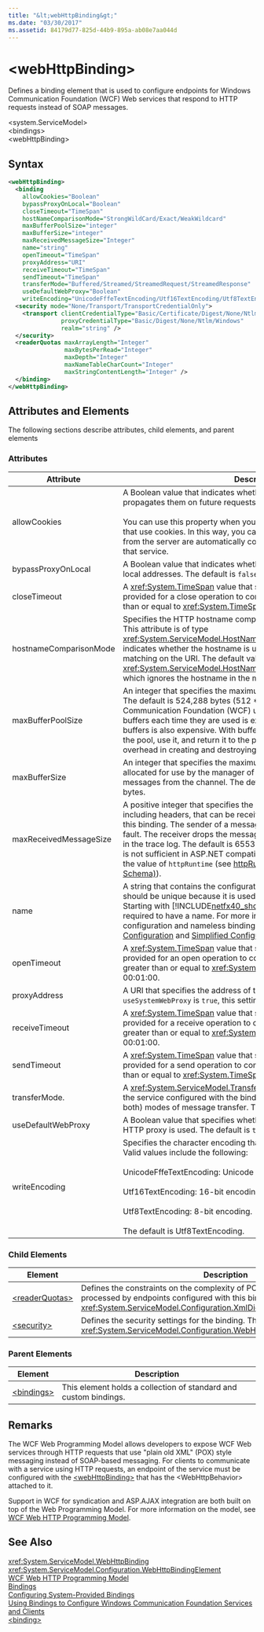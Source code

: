 ```yaml
---
title: "&lt;webHttpBinding&gt;"
ms.date: "03/30/2017"
ms.assetid: 84179d77-825d-44b9-895a-ab08e7aa044d
---
```

# &lt;webHttpBinding&gt;
Defines a binding element that is used to configure endpoints for Windows Communication Foundation (WCF) Web services that respond to HTTP requests instead of SOAP messages.  

\<system.ServiceModel>  
\<bindings>  
\<webHttpBinding>  

## Syntax  

```xml  
<webHttpBinding>  
  <binding   
    allowCookies="Boolean"  
    bypassProxyOnLocal="Boolean"  
    closeTimeout="TimeSpan"  
    hostNameComparisonMode="StrongWildCard/Exact/WeakWildcard"  
    maxBufferPoolSize="integer"  
    maxBufferSize="integer"  
    maxReceivedMessageSize="Integer"  
    name="string"  
    openTimeout="TimeSpan"   
    proxyAddress="URI"  
    receiveTimeout="TimeSpan"  
    sendTimeout="TimeSpan"  
    transferMode="Buffered/Streamed/StreamedRequest/StreamedResponse"  
    useDefaultWebProxy="Boolean" 
    writeEncoding="UnicodeFffeTextEncoding/Utf16TextEncoding/Utf8TextEncoding">  
  <security mode="None/Transport/TransportCredentialOnly">  
    <transport clientCredentialType="Basic/Certificate/Digest/None/Ntlm/Windows"  
               proxyCredentialType="Basic/Digest/None/Ntlm/Windows"  
               realm="string" />  
  </security>  
  <readerQuotas maxArrayLength="Integer" 
                maxBytesPerRead="Integer" 
                maxDepth="Integer" 
                maxNameTableCharCount="Integer" 
                maxStringContentLength="Integer" />  
  </binding>  
</webHttpBinding>  
```  

## Attributes and Elements  
 The following sections describe attributes, child elements, and parent elements  

### Attributes  


|       Attribute        |                                                                                                                                                                                                                                                                                                          Description                                                                                                                                                                                                                                                                                                          |
|------------------------|-------------------------------------------------------------------------------------------------------------------------------------------------------------------------------------------------------------------------------------------------------------------------------------------------------------------------------------------------------------------------------------------------------------------------------------------------------------------------------------------------------------------------------------------------------------------------------------------------------------------------------|
|      allowCookies      |                                                                                                                       A Boolean value that indicates whether the client accepts cookies and propagates them on future requests. The default is false.<br /><br /> You can use this property when you interact with ASMX Web services that use cookies. In this way, you can be sure that the cookies returned from the server are automatically copied to all future client requests for that service.                                                                                                                        |
|   bypassProxyOnLocal   |                                                                                                                                                                                                                                                        A Boolean value that indicates whether to bypass the proxy server for local addresses. The default is `false`.                                                                                                                                                                                                                                                         |
|      closeTimeout      |                                                                                                                                                                                                      A <xref:System.TimeSpan> value that specifies the interval of time provided for a close operation to complete. This value should be greater than or equal to <xref:System.TimeSpan.Zero>. The default is 00:01:00.                                                                                                                                                                                                       |
| hostnameComparisonMode |                                                                                                                           Specifies the HTTP hostname comparison mode used to parse URIs. This attribute is of type <xref:System.ServiceModel.HostNameComparisonMode>, which indicates whether the hostname is used to reach the service when matching on the URI. The default value is <xref:System.ServiceModel.HostNameComparisonMode.StrongWildcard>, which ignores the hostname in the match.                                                                                                                            |
|   maxBufferPoolSize    |                                                               An integer that specifies the maximum buffer pool size for this binding. The default is 524,288 bytes (512 \* 1024). Many parts of Windows Communication Foundation (WCF) use buffers. Creating and destroying buffers each time they are used is expensive, and garbage collection for buffers is also expensive. With buffer pools, you can take a buffer from the pool, use it, and return it to the pool once you are done. Thus the overhead in creating and destroying buffers is avoided.                                                                |
|     maxBufferSize      |                                                                                                                                                                                                         An integer that specifies the maximum amount of memory that is allocated for use by the manager of the message buffers that receive messages from the channel. The default value is 524,288 (0x80000) bytes.                                                                                                                                                                                                          |
| maxReceivedMessageSize |         A positive integer that specifies the maximum message size, in bytes, including headers, that can be received on a channel configured with this binding. The sender of a message exceeding this limit will receive a fault. The receiver drops the message and creates an entry of the event in the trace log. The default is 65536. **Note:**  Increasing this value alone is not sufficient in ASP.NET compatible mode. You should also increase the value of `httpRuntime` (see [httpRuntime Element (ASP.NET Settings Schema)](http://msdn.microsoft.com/library/e9b81350-8aaf-47cc-9843-5f7d0c59f369)).          |
|          name          | A string that contains the configuration name of the binding. This value should be unique because it is used as an identification for the binding. Starting with [!INCLUDE[netfx40_short](../../../../../includes/netfx40-short-md.md)], bindings and behaviors are not required to have a name. For more information about default configuration and nameless bindings and behaviors, see [Simplified Configuration](../../../../../docs/framework/wcf/simplified-configuration.md) and [Simplified Configuration for WCF Services](../../../../../docs/framework/wcf/samples/simplified-configuration-for-wcf-services.md). |
|      openTimeout       |                                                                                                                                                                                                      A <xref:System.TimeSpan> value that specifies the interval of time provided for an open operation to complete. This value should be greater than or equal to <xref:System.TimeSpan.Zero>. The default is 00:01:00.                                                                                                                                                                                                       |
|      proxyAddress      |                                                                                                                                                                                                                                           A URI that specifies the address of the HTTP proxy. If `useSystemWebProxy` is `true`, this setting must be `null`. The default is `null`.                                                                                                                                                                                                                                           |
|     receiveTimeout     |                                                                                                                                                                                                     A <xref:System.TimeSpan> value that specifies the interval of time provided for a receive operation to complete. This value should be greater than or equal to <xref:System.TimeSpan.Zero>. The default is 00:01:00.                                                                                                                                                                                                      |
|      sendTimeout       |                                                                                                                                                                                                       A <xref:System.TimeSpan> value that specifies the interval of time provided for a send operation to complete. This value should be greater than or equal to <xref:System.TimeSpan.Zero>. The default is 00:01:00.                                                                                                                                                                                                       |
|     transferMode.      |                                                                                                                                                                                                           A <xref:System.ServiceModel.TransferMode> value that indicates whether the service configured with the binding uses streamed or buffered (or both) modes of message transfer. The default is `Buffered`.                                                                                                                                                                                                            |
|   useDefaultWebProxy   |                                                                                                                                                                                                                                                        A Boolean value that specifies whether the system’s auto-configured HTTP proxy is used. The default is `true`.                                                                                                                                                                                                                                                         |
|     writeEncoding      |                                                                                                                                                      Specifies the character encoding that is used for the message text. Valid values include the following:<br /><br /> UnicodeFffeTextEncoding: Unicode BigEndian encoding.<br /><br /> Utf16TextEncoding: 16-bit encoding.<br /><br /> Utf8TextEncoding: 8-bit encoding.<br /><br /> The default is Utf8TextEncoding.                                                                                                                                                      |

### Child Elements  


|Element|Description|  
|-------------|-----------------|  
|[\<readerQuotas>](http://msdn.microsoft.com/library/3e5e42ff-cef8-478f-bf14-034449239bfd)|Defines the constraints on the complexity of POX messages that can be processed by endpoints configured with this binding. This element is of type <xref:System.ServiceModel.Configuration.XmlDictionaryReaderQuotasElement>.|  
|[\<security>](../../../../../docs/framework/configure-apps/file-schema/wcf/security-of-webhttpbinding.md)|Defines the security settings for the binding. This element is of type <xref:System.ServiceModel.Configuration.WebHttpSecurityElement>.|  

### Parent Elements  


|Element|Description|  
|-------------|-----------------|  
|[\<bindings>](../../../../../docs/framework/configure-apps/file-schema/wcf/bindings.md)|This element holds a collection of standard and custom bindings.|  

## Remarks  
 The WCF Web Programming Model allows developers to expose WCF Web services through HTTP requests that use "plain old XML" (POX) style messaging instead of SOAP-based messaging. For clients to communicate with a service using HTTP requests, an endpoint of the service must be configured with the [\<webHttpBinding>](../../../../../docs/framework/configure-apps/file-schema/wcf/webhttpbinding.md) that has the \<WebHttpBehavior> attached to it.  

 Support in WCF for syndication and ASP.AJAX integration are both built on top of the Web Programming Model. For more information on the model, see [WCF Web HTTP Programming Model](../../../../../docs/framework/wcf/feature-details/wcf-web-http-programming-model.md).  

## See Also  
 <xref:System.ServiceModel.WebHttpBinding>  
 <xref:System.ServiceModel.Configuration.WebHttpBindingElement>  
 [WCF Web HTTP Programming Model](../../../../../docs/framework/wcf/feature-details/wcf-web-http-programming-model.md)  
 [Bindings](../../../../../docs/framework/wcf/bindings.md)  
 [Configuring System-Provided Bindings](../../../../../docs/framework/wcf/feature-details/configuring-system-provided-bindings.md)  
 [Using Bindings to Configure Windows Communication Foundation Services and Clients](http://msdn.microsoft.com/library/bd8b277b-932f-472f-a42a-b02bb5257dfb)  
 [\<binding>](../../../../../docs/framework/misc/binding.md)

